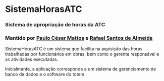 # SistemaHorasATC
### Sistema de apropriação de horas da ATC
### Mantido por [Paulo César Mattos](https://github.com/paulocsm) e [Rafael Santos de Almeida](https://github.com/rafaelsa97)

SistemaHorasATC é um sistema que facilita na aquisição das horas trabalhadas por funcionários em obras, bem como o gerente responsável e as atividades executadas.

Inicialmente, a aplicação corresponde a um sistema de gerenciamento de banco de dados e o software do totem.
